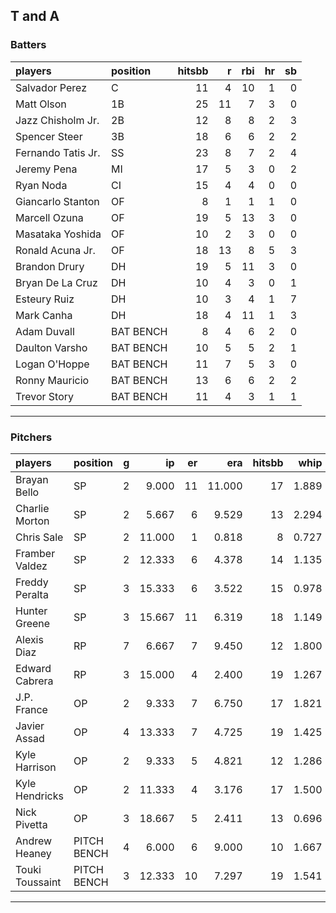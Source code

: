 ## T and A

### Batters

 
|players            |position  | hitsbb|  r| rbi| hr| sb| 
|:------------------|:---------|------:|--:|---:|--:|--:| 
|Salvador Perez     |C         |     11|  4|  10|  1|  0| 
|Matt Olson         |1B        |     25| 11|   7|  3|  0| 
|Jazz Chisholm Jr.  |2B        |     12|  8|   8|  2|  3| 
|Spencer Steer      |3B        |     18|  6|   6|  2|  2| 
|Fernando Tatis Jr. |SS        |     23|  8|   7|  2|  4| 
|Jeremy Pena        |MI        |     17|  5|   3|  0|  2| 
|Ryan Noda          |CI        |     15|  4|   4|  0|  0| 
|Giancarlo Stanton  |OF        |      8|  1|   1|  1|  0| 
|Marcell Ozuna      |OF        |     19|  5|  13|  3|  0| 
|Masataka Yoshida   |OF        |     10|  2|   3|  0|  0| 
|Ronald Acuna Jr.   |OF        |     18| 13|   8|  5|  3| 
|Brandon Drury      |DH        |     19|  5|  11|  3|  0| 
|Bryan De La Cruz   |DH        |     10|  4|   3|  0|  1| 
|Esteury Ruiz       |DH        |     10|  3|   4|  1|  7| 
|Mark Canha         |DH        |     18|  4|  11|  1|  3| 
|Adam Duvall        |BAT BENCH |      8|  4|   6|  2|  0| 
|Daulton Varsho     |BAT BENCH |     10|  5|   5|  2|  1| 
|Logan O'Hoppe      |BAT BENCH |     11|  7|   5|  3|  0| 
|Ronny Mauricio     |BAT BENCH |     13|  6|   6|  2|  2| 
|Trevor Story       |BAT BENCH |     11|  4|   3|  1|  1| 


* * *

### Pitchers

 
|players         |position    |  g|     ip| er|    era| hitsbb|  whip| so|  w| sv| 
|:---------------|:-----------|--:|------:|--:|------:|------:|-----:|--:|--:|--:| 
|Brayan Bello    |SP          |  2|  9.000| 11| 11.000|     17| 1.889| 12|  0|  0| 
|Charlie Morton  |SP          |  2|  5.667|  6|  9.529|     13| 2.294|  6|  0|  0| 
|Chris Sale      |SP          |  2| 11.000|  1|  0.818|      8| 0.727| 17|  0|  0| 
|Framber Valdez  |SP          |  2| 12.333|  6|  4.378|     14| 1.135| 15|  1|  0| 
|Freddy Peralta  |SP          |  3| 15.333|  6|  3.522|     15| 0.978| 19|  1|  0| 
|Hunter Greene   |SP          |  3| 15.667| 11|  6.319|     18| 1.149| 23|  0|  0| 
|Alexis Diaz     |RP          |  7|  6.667|  7|  9.450|     12| 1.800|  7|  1|  2| 
|Edward Cabrera  |RP          |  3| 15.000|  4|  2.400|     19| 1.267| 14|  1|  0| 
|J.P. France     |OP          |  2|  9.333|  7|  6.750|     17| 1.821|  5|  0|  0| 
|Javier Assad    |OP          |  4| 13.333|  7|  4.725|     19| 1.425| 20|  2|  0| 
|Kyle Harrison   |OP          |  2|  9.333|  5|  4.821|     12| 1.286|  5|  0|  0| 
|Kyle Hendricks  |OP          |  2| 11.333|  4|  3.176|     17| 1.500|  8|  0|  0| 
|Nick Pivetta    |OP          |  3| 18.667|  5|  2.411|     13| 0.696| 23|  0|  0| 
|Andrew Heaney   |PITCH BENCH |  4|  6.000|  6|  9.000|     10| 1.667|  6|  0|  0| 
|Touki Toussaint |PITCH BENCH |  3| 12.333| 10|  7.297|     19| 1.541| 11|  1|  0| 


* * *


